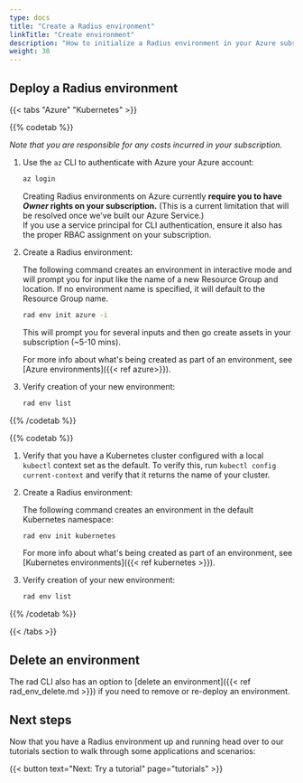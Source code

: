 ```yaml
---
type: docs
title: "Create a Radius environment"
linkTitle: "Create environment"
description: "How to initialize a Radius environment in your Azure subscription or Kubernetes cluster"
weight: 30
---
```


## Deploy a Radius environment

{{< tabs "Azure" "Kubernetes" >}}

{{% codetab %}}

_Note that you are responsible for any costs incurred in your subscription._

1. Use the `az` CLI to authenticate with Azure your Azure account:

   ```sh
   az login
   ```

   Creating Radius environments on Azure currently **require you to have *Owner* rights on your subscription.** (This is a current limitation that will be resolved once we've built our Azure Service.)  
   If you use a service principal for CLI authentication, ensure it also has the proper RBAC assignment on your subscription.

1. Create a Radius environment:

   The following command creates an environment in interactive mode and will prompt you for input like the name of a new Resource Group and location. If no environment name is specified, it will default to the Resource Group name.

   ```sh
   rad env init azure -i
   ```

   This will prompt you for several inputs and then go create assets in your subscription (~5-10 mins). 

   For more info about what's being created as part of an environment, see [Azure environments]({{< ref azure>}}).

1. Verify creation of your new environment:

   ```sh
   rad env list
   ```

{{% /codetab %}}

{{% codetab %}}
1. Verify that you have a Kubernetes cluster configured with a local `kubectl` context set as the default.
   To verify this, run `kubectl config current-context` and verify that it returns the name of your cluster.

1. Create a Radius environment:

   The following command creates an environment in the default Kubernetes namespace:

   ```sh
   rad env init kubernetes
   ```

   For more info about what's being created as part of an environment, see [Kubernetes environments]({{< ref kubernetes >}}).

1. Verify creation of your new environment:

   ```sh
   rad env list
   ```
{{% /codetab %}}

{{< /tabs >}}

## Delete an environment

The rad CLI also has an option to [delete an environment]({{< ref rad_env_delete.md >}}) if you need to remove or re-deploy an environment.

## Next steps

Now that you have a Radius environment up and running head over to our tutorials section to walk through some applications and scenarios:

{{< button text="Next: Try a tutorial" page="tutorials" >}}
